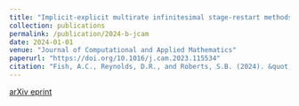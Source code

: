 ```yaml
---
title: "Implicit-explicit multirate infinitesimal stage-restart methods"
collection: publications
permalink: /publication/2024-b-jcam
date: 2024-01-01
venue: "Journal of Computational and Applied Mathematics"
paperurl: "https://doi.org/10.1016/j.cam.2023.115534"
citation: "Fish, A.C., Reynolds, D.R., and Roberts, S.B. (2024). &quot;Implicit-explicit multirate infinitesimal stage-restart methods.&quot; <i>Journal of Computational and Applied Mathematics</i>, 438:115534."
---
```


[arXiv eprint](https://arxiv.org/abs/2301.00865)
